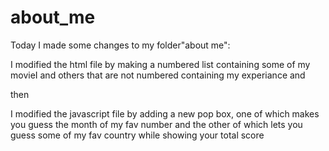 # about_me
 Today I made some changes to my folder"about me":
 
I modified the html file by making a numbered list containing some of my movieI  and others that are not numbered containing my experiance and 

then 

I  modified the javascript file by adding a new pop box, one of which makes you guess the month of my fav number and the other of which lets you guess some of my fav country while showing your total score
